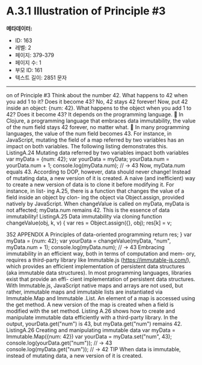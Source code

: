 # A.3.1 Illustration of Principle #3

**메타데이터:**
- ID: 163
- 레벨: 2
- 페이지: 379-379
- 페이지 수: 1
- 부모 ID: 161
- 텍스트 길이: 2851 문자

---

on of Principle #3
Think about the number 42. What happens to 42 when you add 1 to it? Does it
become 43? No, 42 stays 42 forever! Now, put 42 inside an object: {num: 42}. What
happens to the object when you add 1 to 42? Does it become 43? It depends on the
programming language.
 In Clojure, a programming language that embraces data immutability, the value
of the num field stays 42 forever, no matter what.
 In many programming languages, the value of the num field becomes 43.
For instance, in JavaScript, mutating the field of a map referred by two variables has
an impact on both variables. The following listing demonstrates this.
ListingA.24 Mutating data referred by two variables impact both variables
var myData = {num: 42};
var yourData = myData;
yourData.num = yourData.num + 1;
console.log(myData.num);
// → 43
Now, myData.num equals 43. According to DOP, however, data should never change!
Instead of mutating data, a new version of it is created. A naive (and inefficient) way
to create a new version of data is to clone it before modifying it. For instance, in list-
ing A.25, there is a function that changes the value of a field inside an object by clon-
ing the object via Object.assign, provided natively by JavaScript. When changeValue
is called on myData, myData is not affected; myData.num remains 42. This is the essence
of data immutability!
ListingA.25 Data immutability via cloning
function changeValue(obj, k, v) {
var res = Object.assign({}, obj);
res[k] = v;

352 APPENDIX A Principles of data-oriented programming
return res;
}
var myData = {num: 42};
var yourData = changeValue(myData, "num", myData.num + 1);
console.log(myData.num);
// → 43
Embracing immutability in an efficient way, both in terms of computation and mem-
ory, requires a third-party library like Immutable.js (https://immutable-js.com/), which
provides an efficient implementation of persistent data structures (aka immutable
data structures). In most programming languages, libraries exist that provide an effi-
cient implementation of persistent data structures.
With Immutable.js, JavaScript native maps and arrays are not used, but rather,
immutable maps and immutable lists are instantiated via Immutable.Map and Immutable
.List. An element of a map is accessed using the get method. A new version of the
map is created when a field is modified with the set method.
Listing A.26 shows how to create and manipulate immutable data efficiently with a
third-party library. In the output, yourData.get("num") is 43, but myData.get("num")
remains 42.
ListingA.26 Creating and manipulating immutable data
var myData = Immutable.Map({num: 42})
var yourData = myData.set("num", 43);
console.log(yourData.get("num"));
// → 43
console.log(myData.get("num"));
// → 42
TIP When data is immutable, instead of mutating data, a new version of it is created.